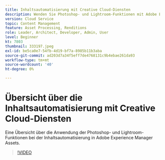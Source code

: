 ```yaml
---
title: Inhaltsautomatisierung mit Creative Cloud-Diensten
description: Wenden Sie Photoshop- und Lightroom-Funktionen mit Adobe Experience Manager Assets Content Automation an.
version: Cloud Service
topic: Content Management
feature: Asset Processing, Renditions
role: Leader, Architect, Developer, Admin, User
level: Beginner
kt: 7803
thumbnail: 333197.jpeg
exl-id: be5ca0e7-54fb-4d19-bf7a-8985b11b3aba
source-git-commit: ad203d7a34f5eff7de4768131c9b4ebae261da93
workflow-type: tm+mt
source-wordcount: '40'
ht-degree: 0%

---
```


# Übersicht über die Inhaltsautomatisierung mit Creative Cloud-Diensten

Eine Übersicht über die Anwendung der Photoshop- und Lightroom-Funktionen bei der Inhaltsautomatisierung in Adobe Experience Manager Assets.

>[!VIDEO](https://video.tv.adobe.com/v/333197?quality=12&learn=on)
